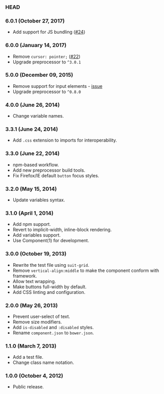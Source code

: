 ### HEAD

### 6.0.1 (October 27, 2017)

* Add support for JS bundling ([#24](https://github.com/suitcss/components-button/pull/24))

### 6.0.0 (January 14, 2017)

* Remove `cursor: pointer;` ([#22](https://github.com/suitcss/components-button/pull/22))
* Upgrade preprocessor to `^3.0.1`

### 5.0.0 (December 09, 2015)

* Remove support for input elements - [issue](https://github.com/suitcss/components-button/issues/6)
* Upgrade preprocessor to `^0.8.0`

### 4.0.0 (June 26, 2014)

* Change variable names.

### 3.3.1 (June 24, 2014)

* Add `.css` extension to imports for interoperability.

### 3.3.0 (June 22, 2014)

* npm-based workflow.
* Add new preprocessor build tools.
* Fix Firefox/IE default `button` focus styles.

### 3.2.0 (May 15, 2014)

* Update variables syntax.

### 3.1.0 (April 1, 2014)

* Add npm support.
* Revert to implicit-width, inline-block rendering.
* Add variables support.
* Use Component(1) for development.

### 3.0.0 (October 19, 2013)

* Rewrite the test file using `suit-grid`.
* Remove `vertical-align:middle` to make the component conform with framework.
* Allow text wrapping.
* Make buttons full-width by default.
* Add CSS linting and configuration.

### 2.0.0 (May 26, 2013)

* Prevent user-select of text.
* Remove size modifiers.
* Add `is-disabled` and `:disabled` styles.
* Rename `component.json` to `bower.json`.

### 1.1.0 (March 7, 2013)

* Add a test file.
* Change class name notation.

### 1.0.0 (October 4, 2012)

* Public release.
